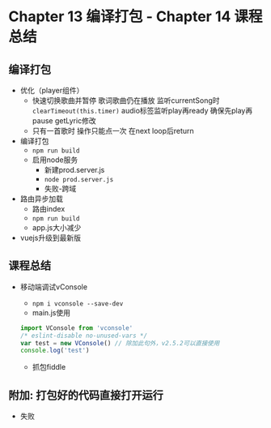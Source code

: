 # Chapter 13 编译打包 - Chapter 14 课程总结

## 编译打包

- 优化（player组件）
  - 快速切换歌曲并暂停 歌词歌曲仍在播放 监听currentSong时`clearTimeout(this.timer)` audio标签监听play再ready 确保先play再pause getLyric修改
  - 只有一首歌时 操作只能点一次 在next loop后return
- 编译打包
  - `npm run build`
  - 启用node服务
    - 新建prod.server.js
    - `node prod.server.js`
    - 失败-跨域
- 路由异步加载
  - 路由index
  - `npm run build`
  - app.js大小减少
- vuejs升级到最新版

## 课程总结

- 移动端调试vConsole
  - `npm i vconsole --save-dev`
  - main.js使用

  ```javascript
  import VConsole from 'vconsole'
  /* eslint-disable no-unused-vars */
  var test = new VConsole() // 除加此句外，v2.5.2可以直接使用
  console.log('test')
  ```

  - 抓包fiddle

## 附加: 打包好的代码直接打开运行

- 失败